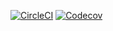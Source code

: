 [![CircleCI](https://circleci.com/gh/hauviptt97/Exercise_OOP.svg?style=svg)](https://circleci.com/gh/hauviptt97/Exercise_OOP)
[![Codecov](https://codecov.io/gh/hauviptt97/Exercise_OOP/branch/master/graph/badge.svg)](https://codecov.io/gh/hauviptt97/Exercise_OOP)
